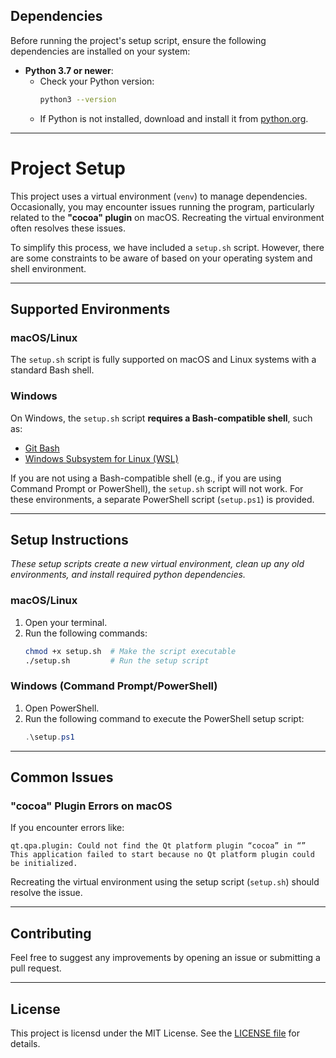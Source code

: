 ## **Dependencies**

Before running the project's setup script, ensure the following dependencies are installed on your system:

- **Python 3.7 or newer**:
  - Check your Python version:
    ```bash
    python3 --version
    ```
  - If Python is not installed, download and install it from [python.org](https://www.python.org/downloads/).

---

# Project Setup

This project uses a virtual environment (`venv`) to manage dependencies. Occasionally, you may encounter issues running the program, particularly related to the **"cocoa" plugin** on macOS. Recreating the virtual environment often resolves these issues.

To simplify this process, we have included a `setup.sh` script. However, there are some constraints to be aware of based on your operating system and shell environment.

---

## **Supported Environments**

### macOS/Linux
The `setup.sh` script is fully supported on macOS and Linux systems with a standard Bash shell.

### Windows
On Windows, the `setup.sh` script **requires a Bash-compatible shell**, such as:
- [Git Bash](https://git-scm.com/downloads)
- [Windows Subsystem for Linux (WSL)](https://learn.microsoft.com/en-us/windows/wsl/install)

If you are not using a Bash-compatible shell (e.g., if you are using Command Prompt or PowerShell), the `setup.sh` script will not work. For these environments, a separate PowerShell script (`setup.ps1`) is provided.

---

## **Setup Instructions**

*These setup scripts create a new virtual environment, clean up any old environments, and install required python dependencies.*

### macOS/Linux
1. Open your terminal.
2. Run the following commands:
   ```bash
   chmod +x setup.sh  # Make the script executable
   ./setup.sh         # Run the setup script
   ```

### Windows (Command Prompt/PowerShell)
1. Open PowerShell.
2. Run the following command to execute the PowerShell setup script:
   ```powershell
   .\setup.ps1
   ```

---

## **Common Issues**

### "cocoa" Plugin Errors on macOS

If you encounter errors like:
```
qt.qpa.plugin: Could not find the Qt platform plugin “cocoa” in “”
This application failed to start because no Qt platform plugin could be initialized.
```

Recreating the virtual environment using the setup script (`setup.sh`) should resolve the issue.

---

## **Contributing**

Feel free to suggest any improvements by opening an issue or submitting a pull request.

---

## **License**

This project is licensd under the MIT License. See the [LICENSE file](https://github.com/MGallo-Code/CritiQit/blob/main/LICENSE) for details.